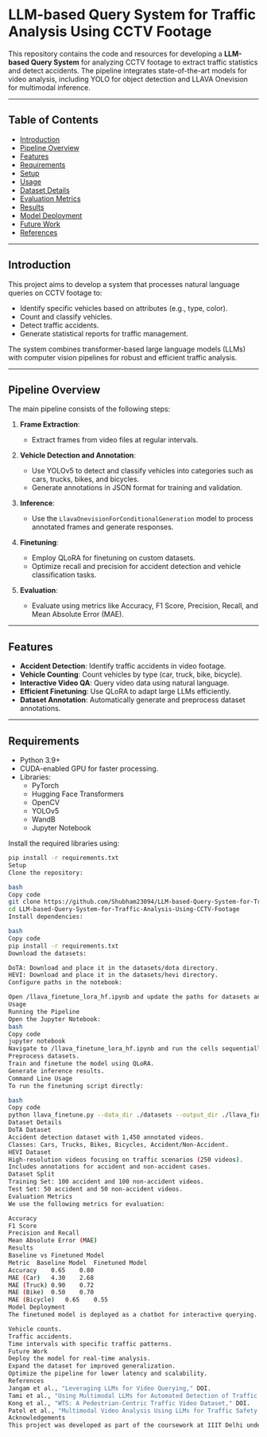 # LLM-based Query System for Traffic Analysis Using CCTV Footage

This repository contains the code and resources for developing a **LLM-based Query System** for analyzing CCTV footage to extract traffic statistics and detect accidents. The pipeline integrates state-of-the-art models for video analysis, including YOLO for object detection and LLAVA Onevision for multimodal inference. 

---

## Table of Contents
- [Introduction](#introduction)
- [Pipeline Overview](#pipeline-overview)
- [Features](#features)
- [Requirements](#requirements)
- [Setup](#setup)
- [Usage](#usage)
- [Dataset Details](#dataset-details)
- [Evaluation Metrics](#evaluation-metrics)
- [Results](#results)
- [Model Deployment](#model-deployment)
- [Future Work](#future-work)
- [References](#references)

---

## Introduction

This project aims to develop a system that processes natural language queries on CCTV footage to:
- Identify specific vehicles based on attributes (e.g., type, color).
- Count and classify vehicles.
- Detect traffic accidents.
- Generate statistical reports for traffic management.

The system combines transformer-based large language models (LLMs) with computer vision pipelines for robust and efficient traffic analysis.

---

## Pipeline Overview

The main pipeline consists of the following steps:

1. **Frame Extraction**:
   - Extract frames from video files at regular intervals.

2. **Vehicle Detection and Annotation**:
   - Use YOLOv5 to detect and classify vehicles into categories such as cars, trucks, bikes, and bicycles.
   - Generate annotations in JSON format for training and validation.

3. **Inference**:
   - Use the `LlavaOnevisionForConditionalGeneration` model to process annotated frames and generate responses.

4. **Finetuning**:
   - Employ QLoRA for finetuning on custom datasets.
   - Optimize recall and precision for accident detection and vehicle classification tasks.

5. **Evaluation**:
   - Evaluate using metrics like Accuracy, F1 Score, Precision, Recall, and Mean Absolute Error (MAE).

---

## Features

- **Accident Detection**: Identify traffic accidents in video footage.
- **Vehicle Counting**: Count vehicles by type (car, truck, bike, bicycle).
- **Interactive Video QA**: Query video data using natural language.
- **Efficient Finetuning**: Use QLoRA to adapt large LLMs efficiently.
- **Dataset Annotation**: Automatically generate and preprocess dataset annotations.

---

## Requirements

- Python 3.9+
- CUDA-enabled GPU for faster processing.
- Libraries:
  - PyTorch
  - Hugging Face Transformers
  - OpenCV
  - YOLOv5
  - WandB
  - Jupyter Notebook

Install the required libraries using:
```bash
pip install -r requirements.txt
Setup
Clone the repository:

bash
Copy code
git clone https://github.com/Shubham23094/LLM-based-Query-System-for-Traffic-Analysis-Using-CCTV-Footage.git
cd LLM-based-Query-System-for-Traffic-Analysis-Using-CCTV-Footage
Install dependencies:

bash
Copy code
pip install -r requirements.txt
Download the datasets:

DoTA: Download and place it in the datasets/dota directory.
HEVI: Download and place it in the datasets/hevi directory.
Configure paths in the notebook:

Open /llava_finetune_lora_hf.ipynb and update the paths for datasets and outputs.
Usage
Running the Pipeline
Open the Jupyter Notebook:
bash
Copy code
jupyter notebook
Navigate to /llava_finetune_lora_hf.ipynb and run the cells sequentially to:
Preprocess datasets.
Train and finetune the model using QLoRA.
Generate inference results.
Command Line Usage
To run the finetuning script directly:

bash
Copy code
python llava_finetune.py --data_dir ./datasets --output_dir ./llava_finetuned
Dataset Details
DoTA Dataset
Accident detection dataset with 1,450 annotated videos.
Classes: Cars, Trucks, Bikes, Bicycles, Accident/Non-Accident.
HEVI Dataset
High-resolution videos focusing on traffic scenarios (250 videos).
Includes annotations for accident and non-accident cases.
Dataset Split
Training Set: 100 accident and 100 non-accident videos.
Test Set: 50 accident and 50 non-accident videos.
Evaluation Metrics
We use the following metrics for evaluation:

Accuracy
F1 Score
Precision and Recall
Mean Absolute Error (MAE)
Results
Baseline vs Finetuned Model
Metric	Baseline Model	Finetuned Model
Accuracy	0.65	0.80
MAE (Car)	4.30	2.68
MAE (Truck)	0.90	0.72
MAE (Bike)	0.50	0.70
MAE (Bicycle)	0.65	0.55
Model Deployment
The finetuned model is deployed as a chatbot for interactive querying. Users can query:

Vehicle counts.
Traffic accidents.
Time intervals with specific traffic patterns.
Future Work
Deploy the model for real-time analysis.
Expand the dataset for improved generalization.
Optimize the pipeline for lower latency and scalability.
References
Jangam et al., "Leveraging LLMs for Video Querying," DOI.
Tami et al., "Using Multimodal LLMs for Automated Detection of Traffic Safety-Critical Events," DOI.
Kong et al., "WTS: A Pedestrian-Centric Traffic Video Dataset," DOI.
Patel et al., "Multimodal Video Analysis Using LLMs for Traffic Safety and Efficiency," DOI.
Acknowledgements
This project was developed as part of the coursework at IIIT Delhi under the guidance of Prof.Rajiv Ratan Shah.


